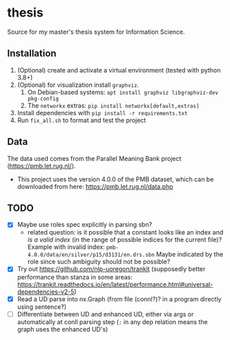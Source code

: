 # thesis
Source for my master's thesis system for Information Science.

## Installation
1. (Optional) create and activate a virtual environment (tested with python 3.8+)
2. (Optional) for visualization install `graphviz`. 
   1. On Debian-based systems: `apt install graphviz libgraphviz-dev pkg-config`
   2. The `networkx` extras: `pip install networkx[default,extras]`
3. Install dependencies with `pip install -r requirements.txt`
4. Run `fix_all.sh` to format and test the project

## Data
The data used comes from the Parallel Meaning Bank project (https://pmb.let.rug.nl/).
- This project uses the version 4.0.0 of the PMB dataset, which can be downloaded from here: https://pmb.let.rug.nl/data.php

## TODO
- [x] Maybe use roles spec explicitly in parsing sbn?
  * related question: is it possible that a constant looks like an index and *is a valid index* (in the range of possible indices for the current file)? Example with invalid index: `pmb-4.0.0/data/en/silver/p15/d3131/en.drs.sbn` Maybe indicated by the role since such ambiguity should not be possible?
- [x] Try out https://github.com/nlp-uoregon/trankit (supposedly better performance than stanza in some areas: https://trankit.readthedocs.io/en/latest/performance.html#universal-dependencies-v2-5)
- [x] Read a UD parse into nx.Graph (from file (connl?)? in a program directly using sentence?)
- [ ] Differentiate between UD and enhanced UD, either via args or automatically at conll parsing step (`:` in any dep relation means the graph uses the enhanced UD's)
